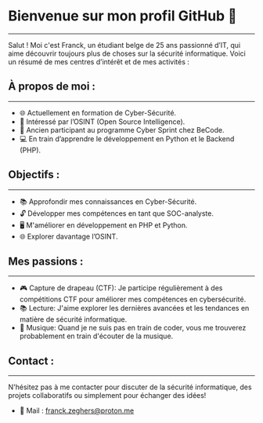 # Bienvenue sur mon profil GitHub 👋

---

Salut ! Moi c'est Franck, un étudiant belge de 25 ans passionné d’IT, qui aime découvrir toujours plus de choses sur la sécurité informatique. Voici un résumé de mes centres d’intérêt et de mes activités :

## À propos de moi :
---

- 🌐 Actuellement en formation de Cyber-Sécurité.
- 👀 Intéressé par l’OSINT (Open Source Intelligence).
- 💼 Ancien participant au programme Cyber Sprint chez BeCode.
- 💻 En train d’apprendre le développement en Python et le Backend (PHP).

## Objectifs :
---

- 📚 Approfondir mes connaissances en Cyber-Sécurité.
- 🔓 Développer mes compétences en tant que SOC-analyste.
- 🖥️ M'améliorer en développement en PHP et Python.
- 🌐 Explorer davantage l’OSINT.

## **Mes passions :**
---

- 🎮 Capture de drapeau (CTF): Je participe régulièrement à des compétitions CTF pour améliorer mes compétences en cybersécurité.
- 📚 Lecture: J'aime explorer les dernières avancées et les tendances en matière de sécurité informatique.
- 🎵 Musique: Quand je ne suis pas en train de coder, vous me trouverez probablement en train d'écouter de la musique.

## **Contact :**
---

N'hésitez pas à me contacter pour discuter de la sécurité informatique, des projets collaboratifs ou simplement pour échanger des idées!

- 🔗 Mail : franck.zeghers@proton.me
